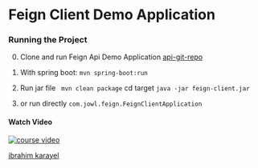 # Feign Client Demo Application

### Running the Project

0. Clone and run Feign Api Demo Application
[api-git-repo](https://github.com/ibrahimkarayel/feign-client-api.git)

1. With spring boot: 
    `mvn spring-boot:run`
  
2.  Run jar file 
    ` mvn clean package`   cd target  `java -jar feign-client.jar`

3. or run directly  `com.jowl.feign.FeignClientApplication`


#### Watch Video
[![course video](https://img.youtube.com/vi/c9eKImMdCa8/0.jpg)](https://youtu.be/c9eKImMdCa8)


[ibrahim karayel](https://www.linkedin.com/in/ibrahimkarayel/)
